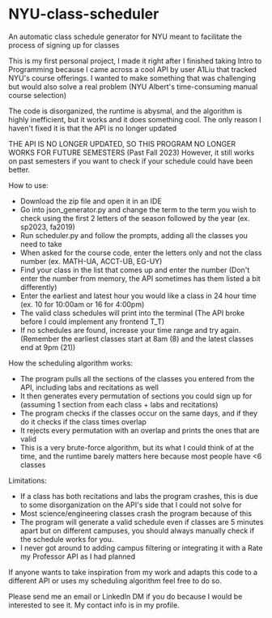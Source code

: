 # NYU-class-scheduler
An automatic class schedule generator for NYU meant to facilitate the process of signing up for classes

This is my first personal project, I made it right after I finished taking Intro to Programming because I came across a cool API by user A1Liu that tracked NYU's course offerings.
I wanted to make something that was challenging but would also solve a real problem (NYU Albert's time-consuming manual course selection)

The code is disorganized, the runtime is abysmal, and the algorithm is highly inefficient, but it works and it does something cool. The only reason I haven't fixed it is that the API is no longer updated

THE API IS NO LONGER UPDATED, SO THIS PROGRAM NO LONGER WORKS FOR FUTURE SEMESTERS (Past Fall 2023)
However, it still works on past semesters if you want to check if your schedule could have been better.


How to use:
  - Download the zip file and open it in an IDE
  - Go into json_generator.py and change the term to the term you wish to check using the first 2 letters of the season followed by the year (ex. sp2023, fa2019)
  - Run scheduler.py and follow the prompts, adding all the classes you need to take
  - When asked for the course code, enter the letters only and not the class number (ex. MATH-UA, ACCT-UB, EG-UY)
  - Find your class in the list that comes up and enter the number (Don't enter the number from memory, the API sometimes has them listed a bit differently)
  - Enter the earliest and latest hour you would like a class in 24 hour time (ex. 10 for 10:00am or 16 for 4:00pm)
  - The valid class schedules will print into the terminal (The API broke before I could implement any frontend T_T)
  - If no schedules are found, increase your time range and try again. (Remember the earliest classes start at 8am (8) and the latest classes end at 9pm (21))


How the scheduling algorithm works:
  - The program pulls all the sections of the classes you entered from the API, including labs and recitations as well
  - It then generates every permutation of sections you could sign up for (assuming 1 section from each class + labs and recitations)
  - The program checks if the classes occur on the same days, and if they do it checks if the class times overlap
  - It rejects every permutation with an overlap and prints the ones that are valid
  - This is a very brute-force algorithm, but its what I could think of at the time, and the runtime barely matters here because most people have <6 classes


Limitations:
  - If a class has both recitations and labs the program crashes, this is due to some disorganization on the API's side that I could not solve for
  - Most science/engineering classes crash the program because of this
  - The program will generate a valid schedule even if classes are 5 minutes apart but on different campuses, you should always manually check if the schedule works for you.
  - I never got around to adding campus filtering or integrating it with a Rate my Professor API as I had planned


If anyone wants to take inspiration from my work and adapts this code to a different API or uses my scheduling algorithm feel free to do so.

Please send me an email or LinkedIn DM if you do because I would be interested to see it. My contact info is in my profile.
